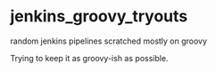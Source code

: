 # jenkins_groovy_tryouts
random jenkins pipelines scratched mostly on groovy

Trying to keep it as groovy-ish as possible.
